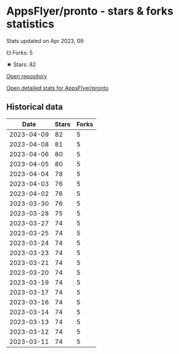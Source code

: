 # AppsFlyer/pronto - stars & forks statistics

Stats updated on Apr 2023, 09

☋ Forks: 5

★ Stars: 82

[Open repository](https://github.com/AppsFlyer/pronto)

[Open detailed stats for AppsFlyer/pronto](https://reviewgithub.com/rep/AppsFlyer/pronto)

## Historical data
| Date | Stars | Forks |
|------|-------|-------|
| 2023-04-09 | 82 | 5 | 
| 2023-04-08 | 81 | 5 | 
| 2023-04-06 | 80 | 5 | 
| 2023-04-05 | 80 | 5 | 
| 2023-04-04 | 78 | 5 | 
| 2023-04-03 | 76 | 5 | 
| 2023-04-02 | 76 | 5 | 
| 2023-03-30 | 76 | 5 | 
| 2023-03-28 | 75 | 5 | 
| 2023-03-27 | 74 | 5 | 
| 2023-03-25 | 74 | 5 | 
| 2023-03-24 | 74 | 5 | 
| 2023-03-23 | 74 | 5 | 
| 2023-03-21 | 74 | 5 | 
| 2023-03-20 | 74 | 5 | 
| 2023-03-19 | 74 | 5 | 
| 2023-03-17 | 74 | 5 | 
| 2023-03-16 | 74 | 5 | 
| 2023-03-14 | 74 | 5 | 
| 2023-03-13 | 74 | 5 | 
| 2023-03-12 | 74 | 5 | 
| 2023-03-11 | 74 | 5 | 

